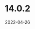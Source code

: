 ---
title: "14.0.2"
date: 2022-04-26
draft: true
github: true
layout: release
discourse: https://discourse.llvm.org/t/llvm-14-0-2-release/62065
---